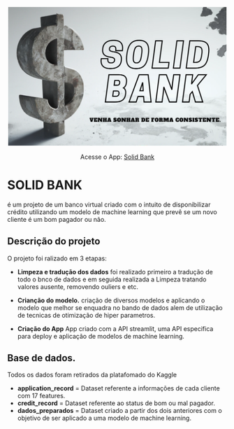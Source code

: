 

<p align= "center">
<img src="https://raw.githubusercontent.com/Diderotcm/Solid-bank/main/logos/logo_canva_02.png" min-width="50px" max-width="200px" width="500px" > 
</p>

<p align= "center">
Acesse o App: <a href="https://diderotcm-solid-bank-app-credito-nqxl87.streamlit.app/">Solid Bank</a>
</p>

# SOLID BANK

é um projeto de um banco virtual criado com o intuito de
disponibilizar crédito utilizando um modelo de machine learning
que prevê se um novo cliente é um bom pagador ou não.
## Descrição do projeto

O projeto foi ralizado em 3 etapas:

- __Limpeza e tradução dos dados__
foi realizado primeiro a tradução de todo o bnco de dados e em seguida realizada a Limpeza
tratando valores ausente, removendo ouliers e etc.
- __Crianção do modelo.__
criação de diversos modelos e aplicando o modelo que melhor se enquadra no bando de dados
alem de utilização de tecnicas de otimização de hiper parametros.

- __Criação do App__
App criado com a API streamlit, uma API especifica para deploy e aplicação de modelos
de machine learning.

## Base de dados.
Todos os dados foram retirados da platafomado do Kaggle
- __application_record__ = Dataset referente a informações de cada cliente com 17 features.
- __credit_record__ = Dataset referente ao status de bom ou mal pagador.
- __dados_preparados__ = Dataset criado a partir dos dois anteriores com o objetivo de ser aplicado a uma modelo de machine learning.
